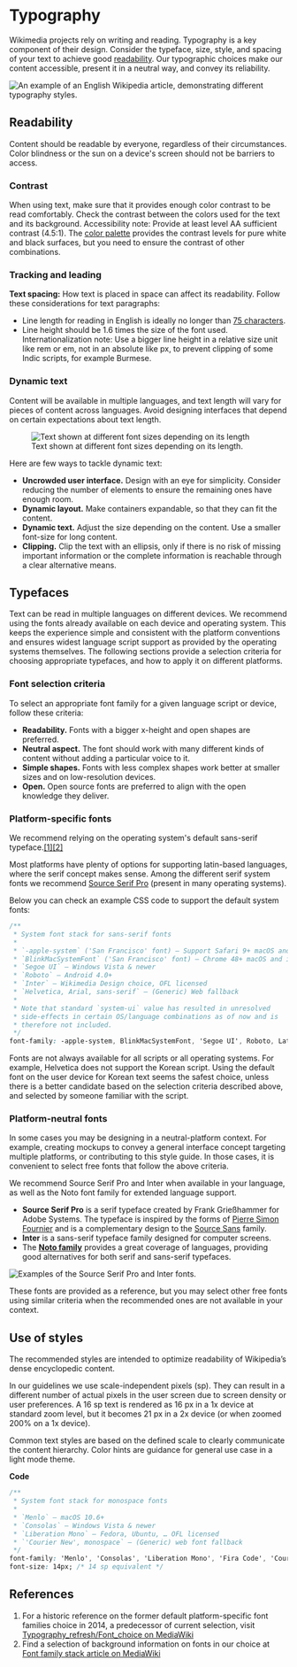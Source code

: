 <script setup>
import { CdxTable } from '@wikimedia/codex';

// TODO: Replace static minWidth value with design token.
const columns = [
	{ id: 'style', label: 'Style', minWidth: '256px' },
	{ id: 'example', label: 'Example' },
]
</script>

# Typography

Wikimedia projects rely on writing and reading. Typography is a key component of their design.
Consider the typeface, size, style, and spacing of your text to achieve good [readability](https://en.wikipedia.org/wiki/Readability).
Our typographic choices make our content accessible, present it in a neutral way, and convey its
reliability.

![An example of an English Wikipedia article, demonstrating different typography styles.](../assets/visual-styles/typography/01_Typography-India-Ink.png)

## Readability

Content should be readable by everyone, regardless of their circumstances. Color blindness or the sun on a device's screen should not be barriers to access.

### Contrast

When using text, make sure that it provides enough color contrast to be read comfortably. Check the
contrast between the colors used for the text and its background. Accessibility note: Provide at
least level AA sufficient contrast (4.5:1). The [color palette](./colors) provides the contrast
levels for pure white and black surfaces, but you need to ensure the contrast of other combinations.

<cdx-demo-rules class="cdx-docs-contrast">
<template #do-media>

Bento (弁当 bentō) is a single-portion take-out or home-packed meal common in Japanese cuisine.

</template>
<template #do-text>
Contrast against the background
</template>
<template #dont-media>

Bento (弁当 bentō) is a single-portion take-out or home-packed meal common in Japanese cuisine.

</template>
<template #dont-text>
Low contrast below 4.5:1, especially at smaller sizes, makes text harder to read.
</template>
</cdx-demo-rules>

### Tracking and leading

**Text spacing:** How text is placed in space can affect its readability. Follow these considerations for text paragraphs:
- Line length for reading in English is ideally no longer than [75 characters](https://en.wikipedia.org/wiki/The_Elements_of_Typographic_Style).
- Line height should be 1.6 times the size of the font used. Internationalization note: Use a
  bigger line height in a relative size unit like rem or em, not in an absolute like px, to prevent
  clipping of some Indic scripts, for example Burmese.

### Dynamic text

Content will be available in multiple languages, and text length will vary for pieces of content across languages. Avoid designing interfaces that depend on certain expectations about text length.

<figure>
	<img src="../assets/visual-styles/typography/02_Dynamic-Text.png" alt="Text shown at different font sizes depending on its length" >
	<figcaption>Text shown at different font sizes depending on its length.</figcaption>
</figure>

Here are few ways to tackle dynamic text:
- **Uncrowded user interface.** Design with an eye for simplicity. Consider reducing the number of
  elements to ensure the remaining ones have enough room.
- **Dynamic layout.** Make containers expandable, so that they can fit the content.
- **Dynamic text.** Adjust the size depending on the content. Use a smaller font-size for long
  content.
- **Clipping.** Clip the text with an ellipsis, only if there is no risk of missing important
  information or the complete information is reachable through a clear alternative means.

## Typefaces

Text can be read in multiple languages on different devices. We recommend using the fonts already
available on each device and operating system. This keeps the experience simple and consistent with
the platform conventions and ensures widest language script support as provided by the operating
systems themselves. The following sections provide a selection criteria for choosing appropriate
typefaces, and how to apply it on different platforms.

### Font selection criteria

To select an appropriate font family for a given language script or device, follow these criteria:
- **Readability.** Fonts with a bigger x-height and open shapes are preferred.
- **Neutral aspect.** The font should work with many different kinds of content without adding a
  particular voice to it.
- **Simple shapes.** Fonts with less complex shapes work better at smaller sizes and on
  low-resolution devices.
- **Open.** Open source fonts are preferred to align with the open knowledge they deliver.

### Platform-specific fonts

We recommend relying on the operating system's default sans-serif typeface.[[1]](#ref1)[[2]](#ref2)

Most platforms have plenty of options for supporting latin-based languages, where the serif concept
makes sense. Among the different serif system fonts we recommend [Source Serif Pro](https://en.wikipedia.org/wiki/Source_Serif?useskin=vector)
(present in many operating systems).

Below you can check an example CSS code to support the default system fonts:

<style>
/* stylelint-disable font-family-name-quotes */
</style>
```css
/**
 * System font stack for sans-serif fonts
 *
 * `-apple-system` ('San Francisco' font) – Support Safari 9+ macOS and iOS, Firefox macOS
 * `BlinkMacSystemFont` ('San Francisco' font) – Chrome 48+ macOS and iOS
 * `Segoe UI` – Windows Vista & newer
 * `Roboto` – Android 4.0+
 * `Inter` – Wikimedia Design choice, OFL licensed
 * `Helvetica, Arial, sans-serif` – (Generic) Web fallback
 *
 * Note that standard `system-ui` value has resulted in unresolved
 * side-effects in certain OS/language combinations as of now and is
 * therefore not included.
 */
font-family: -apple-system, BlinkMacSystemFont, 'Segoe UI', Roboto, Lato, Helvetica, Arial, sans-serif;
```
<style>
/* stylelint-enable font-family-name-quotes */
</style>

Fonts are not always available for all scripts or all operating systems. For example, Helvetica
does not support the Korean script. Using the default font on the user device for Korean text seems
the safest choice, unless there is a better candidate based on the selection criteria described
above, and selected by someone familiar with the script.

### Platform-neutral fonts

In some cases you may be designing in a neutral-platform context. For example, creating mockups to
convey a general interface concept targeting multiple platforms, or contributing to this style
guide. In those cases, it is convenient to select free fonts that follow the above criteria.

We recommend Source Serif Pro and Inter when available in your language, as well as the Noto font
family for extended language support.
- **Source Serif Pro** is a serif typeface created by Frank Grießhammer for Adobe Systems. The
  typeface is inspired by the forms of [Pierre Simon Fournier](https://en.wikipedia.org/wiki/Pierre_Simon_Fournier)
  and is a complementary design to the [Source Sans](https://en.wikipedia.org/wiki/Source_Sans_Pro)
  family.
- **Inter** is a sans-serif typeface family designed for computer screens.
- The [**Noto family**](https://en.wikipedia.org/wiki/Noto_fonts) provides a great coverage of
  languages, providing good alternatives for both serif and sans-serif typefaces.


![Examples of the Source Serif Pro and Inter fonts.](../assets/visual-styles/typography/03_fonts.png)

These fonts are provided as a reference, but you may select other free fonts using similar criteria
when the recommended ones are not available in your context.

## Use of styles

The recommended styles are intended to optimize readability of Wikipedia’s dense encyclopedic
content.

In our guidelines we use scale-independent pixels (sp). They can result in a different number of
actual pixels in the user screen due to screen density or user preferences. A 16 sp text is
rendered as 16 px in a 1x device at standard zoom level, but it becomes 21 px in a 2x device (or
when zoomed 200% on a 1x device).

Common text styles are based on the defined scale to clearly communicate the content hierarchy.
Color hints are guidance for general use case in a light mode theme.

<cdx-table class="cdx-docs-text-styles vp-raw" :columns="columns" caption="List of text styles" :hide-caption="true">
<template #tbody>
<tbody>
	<tr>
		<th>
			Heading 1
			<code>font-family-serif</code>
			<code>font-size-xxx-large</code>
			<code>font-weight-normal</code>
			<code>line-height-xxx-large</code>
		</th>
		<td>
			<h1>Wikipedia’s vast pages quickly inform curious minds worldwide.</h1>
		</td>
	</tr>
	<tr>
		<th>
			Heading 2
			<code>font-family-serif</code>
			<code>font-size-xx-large</code>
			<code>font-weight-normal</code>
			<code>line-height-xx-large</code>
		</th>
		<td>
			<h2>Wikipedia’s vast pages quickly inform curious minds worldwide.</h2>
		</td>
	</tr>
	<tr>
		<th>
			Heading 3
			<code>font-family-base</code>
			<code>font-size-x-large</code>
			<code>font-weight-bold</code>
			<code>line-height-x-large</code>
		</th>
		<td>
			<h3>Wikipedia’s vast pages quickly inform curious minds worldwide.</h3>
		</td>
	</tr>
	<tr>
		<th>
			Heading 4
			<code>font-family-base</code>
			<code>font-size-large</code>
			<code>font-weight-bold</code>
			<code>line-height-large</code>
		</th>
		<td>
			<h4>Wikipedia’s vast pages quickly inform curious minds worldwide.</h4>
		</td>
	</tr>
	<tr>
		<th>
			Body
			<code>font-family-base</code>
			<code>font-size-medium</code>
			<code>font-weight-normal</code>
			<code>line-height-medium</code>
		</th>
		<td>
			<p>Wikipedia’s vast pages quickly inform curious minds worldwide.</p>
		</td>
	</tr>
	<tr>
		<th>
			Small
			<code>font-family-base</code>
			<code>font-size-small</code>
			<code>font-weight-normal</code>
			<code>line-height-small</code>
		</th>
		<td>
			<small>Wikipedia’s vast pages quickly inform curious minds worldwide.</small>
		</td>
	</tr>
	<tr>
		<th>
			Figure caption
			<code>font-family-base</code>
			<code>font-size-small</code>
			<code>font-weight-normal</code>
			<code>line-height-small</code>
		</th>
		<td>
			<figure>
				<figcaption>Wikipedia’s vast pages quickly inform curious minds worldwide.</figcaption>
			</figure>
		</td>
	</tr>
	<tr>
		<th>
			Block quote
			<code>font-family-serif</code>
			<code>font-size-medium</code>
			<code>font-weight-normal</code>
			<code>line-height-medium</code>
		</th>
		<td>
			<div class="cdx-docs-blockquote">
				<blockquote>Wikipedia’s vast pages quickly inform curious minds worldwide.</blockquote>
			</div>
		</td>
	</tr>
	<tr>
		<th>
			Cite
			<code>font-family-base</code>
			<code>font-size-small</code>
			<code>font-weight-normal</code>
			<code>line-height-small</code>
		</th>
		<td>
			<div class="cdx-docs-blockquote">
				<cite>— a Wikimedia themed pangram</cite>
			</div>
		</td>
	</tr>
</tbody>
</template>
</cdx-table>

**Code**<br>
<style>
/* stylelint-disable declaration-property-unit-disallowed-list, scale-unlimited/declaration-strict-value */
</style>
```css
/**
 * System font stack for monospace fonts
 *
 * `Menlo` – macOS 10.6+
 * `Consolas` – Windows Vista & newer
 * `Liberation Mono` – Fedora, Ubuntu, … OFL licensed
 * `'Courier New', monospace` – (Generic) web font fallback
 */
font-family: 'Menlo', 'Consolas', 'Liberation Mono', 'Fira Code', 'Courier New', monospace;
font-size: 14px; /* 14 sp equivalent */
```
<style>
/* stylelint-enable declaration-property-unit-disallowed-list, scale-unlimited/declaration-strict-value */
</style>

## References

1. <span id="ref1">For a historic reference on the former default platform-specific font families
  choice in 2014, a predecessor of current selection, visit [Typography_refresh/Font_choice on MediaWiki](https://www.mediawiki.org/wiki/Typography_refresh/Font_choice)</span>
2. <span id="ref2">Find a selection of background information on fonts in our choice at [Font family stack article on MediaWiki](https://www.mediawiki.org/wiki/Wikimedia_User_Interface/Use_cases/Font_family_stack)</span>

<style lang="less">
@import ( reference ) '@wikimedia/codex-design-tokens/theme-wikimedia-ui.less';
@import ( reference ) '../codex/src/themes/mixins/public/typography.less';

.cdx-docs-contrast {
	.cdx-demo-rules__media {
		padding: @spacing-200;
	}

	.cdx-demo-rules__dont .cdx-demo-rules__media {
		// Our design tokens are so good we don't even have a @color token that's bad
		// enough for this example.
		/* stylelint-disable-next-line scale-unlimited/declaration-strict-value */
		color: #a2a9b1;
	}

	.cdx-demo-rules__do .cdx-demo-rules__media {
		/* stylelint-disable-next-line selector-class-pattern */
		html.dark & {
			color: @color-inverted;
		}
	}
}

.cdx-docs-text-styles {
	.cdx-mixin-typography();

	h1,
	h2,
	h3,
	h4,
	p,
	small,
	figcaption,
	blockquote,
	cite,
	figure {
		margin: 0;
	}

	.cdx-docs-blockquote {
		border-left: @border-width-base * 4 @border-style-base @border-color-subtle;
		padding-left: @spacing-100;
	}

	tbody th {
		display: grid;
		gap: @spacing-25;
		// Don't bold row headings; it's too much bold text.
		font-weight: @font-weight-normal;
	}

	code {
		background-color: @background-color-neutral;
		color: @color-base;
		width: @size-content-fit;
		border-radius: @border-radius-base;
		padding: @spacing-12 @spacing-25;
		font-size: @font-size-small;
	}
}

</style>